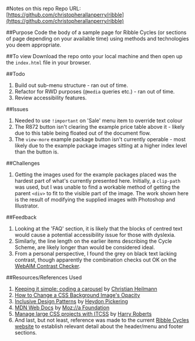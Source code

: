 #Notes on this repo
Repo URL: [https://github.com/christopherallanperry/ribble](https://github.com/christopherallanperry/ribble)

##Purpose
Code the body of a sample page for Ribble Cycles (or sections of page depending on your available time) using methods and technologies you deem appropriate.

##To view
Download the repo onto your local machine and then open up the `index.html` file in your browser.

##Todo
1. Build out sub-menu structure - ran out of time.
2. Refactor for RWD purposes (`@media` queries etc.) - ran out of time.
3. Review accessibility features.

##Issues
1. Needed to use `!important` on 'Sale' menu item to override text colour
2. The R872 button isn't clearing the example price table above it - likely due to this table being floated out of the document flow.
3. The `view-more` example package button isn't currently operable - most likely due to the example package images sitting at a higher index level than the button is.

##Challenges
1. Getting the images used for the example packages placed was the hardest part of what's currently presented here. Initially, a `clip-path` was used, but I was unable to find a workable method of getting the parent `<div>` to fit to the visible part of the image. The work shown here is the result of modifying the supplied images with Photoshop and Illustrator.

##Feedback

1. Looking at the 'FAQ' section, it is likely that the blocks of centred text would cause a potential accessibility issue for those with dyslexia.
2. Similarly, the line length on the earlier items describing the Cycle Scheme, are likely longer than would be considered ideal.
3. From a personal perspective, I found the grey on black text lacking contrast, though apparently the combination checks out OK on the [WebAIM Contrast Checker](http://webaim.org/resources/contrastchecker/).

##Resources/References Used
1. [Keeping it simple: coding a carousel](https://christianheilmann.com/2015/04/08/keeping-it-simple-coding-a-carousel/) by [Christian Heilmann](https://christianheilmann.com/)
2. [How to Change a CSS Background Image's Opacity](https://codepen.io/ncerminara/pen/eFzJI)
3. [Inclusive Design Patterns](https://shop.smashingmagazine.com/products/inclusive-design-patterns) by [Heydon Pickering](https://twitter.com/heydonworks)
4. [MDN Web Docs](https://developer.mozilla.org/en-US/) by [Moz://a Foundation](https://www.mozilla.org/)
5. [Manage large CSS projects with ITCSS](http://www.creativebloq.com/web-design/manage-large-css-projects-itcss-101517528) by [Harry Roberts](https://twitter.com/csswizardry)
6. And last, but not least, reference was made to the current [Ribble Cycles website](https://www.ribblecycles.co.uk/) to establish relevant detail about the header/menu and footer sections.
